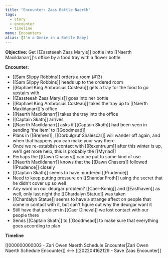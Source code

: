 ```yaml
---
title: "Encounter: Zaas Bottle Naerth"
tags:
  - story
  - encounter
  - timeline
menu: Encounters
alias: [I'm a Genie in a Bottle Baby]
---
```

**Objective:** Get [[Zassteeah Zass Maryis]] bottle into [[Naerth Maxildanarr]]'s office by a food tray with a flower bottle

**Encounter:**
- [[Sam Slippy Robbins]] orders a room (#13)
- [[Sam Slippy Robbins]] heads up to the ordered room
- [[Raphael King Ambrosius Costeau]] gets a tray for the food to go upstairs with
- [[Zassteeah Zass Maryis]] goes into her bottle
- [[Raphael King Ambrosius Costeau]] takes the tray up to [[Naerth Maxildanarr]]'s office
- [[Naerth Maxildanarr]] takes the tray into the office
- [[Captain Skath]] arrives
- [[Naerth Maxildanarr]] asks if [[Captain Skath]] had been seen in sending 'the item' to [[Goodmead]]
- Plans in [[Bremen]], [[Dorbulgruf Shalescar]] will wander off again, and when that happens you can make your way there
- Once we re-establish contact with [[Rexentruum]] after this winter is up, we'll get more help, this is probably the [[Myriad]]
- Perhaps the [[Dawn Chasers]] can be put to some kind of use
- [[Naerth Maxildanarr]] knows that the [[Dawn Chasers]] followed [[Prudence]] closely
- [[Captain Skath]] seems to have murdered [[Prudence]]
- Need to keep putting pressure on [[Shandar Froth]] using the secret that he didn't cover up so well
- Any word on our deurgar problem? [[Caer-Konig]] and [[Easthaven]] as well, only last night the [[Chardalyn Statue]] was taken
- [[Chardalyn Statue]] seems to have a strange affect on people that come in contact with it, but can't figure out why the deurgar want it
- Still have that problem in [[Caer Dineval]] we lost contact with our people there
- Sends [[Captain Skath]] to [[Goodmead]] to make sure that everything goes according to plan

**Timeline**

[[000000000003 - Zari Owen Naerth Schedule Encounter|Zari Owen Naerth Schedule Encounter]] <--> [[202204162129 - Save Zaas Encounter]]
